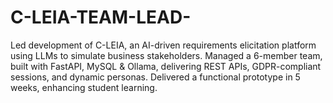 # C-LEIA-TEAM-LEAD-
Led development of C-LEIA, an AI-driven requirements elicitation platform using LLMs to simulate business stakeholders. Managed a 6-member team, built with FastAPI, MySQL &amp; Ollama, delivering REST APIs, GDPR-compliant sessions, and dynamic personas. Delivered a functional prototype in 5 weeks, enhancing student learning.

